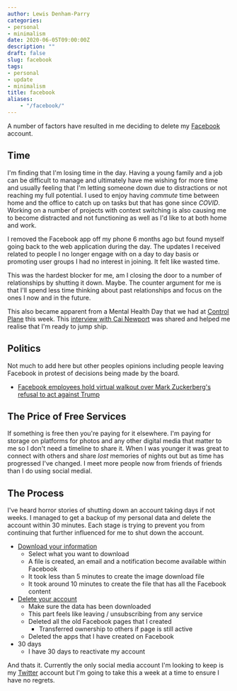 ```yaml
---
author: Lewis Denham-Parry
categories:
- personal
- minimalism
date: 2020-06-05T09:00:00Z
description: ""
draft: false
slug: facebook
tags:
- personal
- update
- minimalism
title: facebook
aliases:
    - "/facebook/"
---
```


A number of factors have resulted in me deciding to delete my [Facebook](https://facebook.com) account.

## Time

I'm finding that I'm losing time in the day.  Having a young family and a job can be difficult to manage and ultimately have me wishing for more time and usually feeling that I'm letting someone down due to distractions or not reaching my full potential.  I used to enjoy having *commute* time between home and the office to catch up on tasks but that has gone since *COVID*.  Working on a number of projects with context switching is also causing me to become distracted and not functioning as well as I'd like to at both home and work.

I removed the Facebook app off my phone 6 months ago but found myself going back to the web application during the day.  The updates I received related to people I no longer engage with on a day to day basis or promoting user groups I had no interest in joining.  It felt like wasted time.

This was the hardest blocker for me, am I closing the door to a number of relationships by shutting it down.  Maybe.  The counter argument for me is that I'll spend less time thinking about past relationships and focus on the ones I now and in the future.

This also became apparent from a Mental Health Day that we had at [Control Plane](https://control-plane.io) this week.  This [interview with Cai Newport](https://dailystoic.com/cal-newport-interview/) was shared and helped me realise that I'm ready to jump ship.

## Politics

Not much to add here but other peoples opinions including people leaving Facebook in protest of decisions being made by the board.

- [Facebook employees hold virtual walkout over Mark Zuckerberg's refusal to act against Trump](https://www.theguardian.com/technology/2020/jun/01/facebook-workers-rebel-mark-zuckerberg-donald-trump)

## The Price of Free Services

If something is free then you're paying for it elsewhere.  I'm paying for storage on platforms for photos and any other digital media that matter to me so I don't need a timeline to share it.  When I was younger it was great to connect with others and share *lost* memories of nights out but as time has progressed I've changed.  I meet more people now from friends of friends than I do using social medial.

## The Process

I've heard horror stories of shutting down an account taking days if not weeks.  I managed to get a backup of my personal data and delete the account within 30 minutes.  Each stage is trying to prevent you from continuing that further influenced for me to shut down the account.

- [Download your information](https://www.facebook.com/dyi/)
  - Select what you want to download
  - A file is created, an email and a notification become available within Facebook
  - It took less than 5 minutes to create the image download file
  - It took around 10 minutes to create the file that has all the Facebook content
- [Delete your account](https://www.facebook.com/deactivate_delete_account)
  - Make sure the data has been downloaded
  - This part feels like leaving / unsubscribing from any service
  - Deleted all the old Facebook pages that I created
    - Transferred ownership to others if page is still active
  - Deleted the apps that I have created on Facebook
- 30 days
  - I have 30 days to reactivate my account

And thats it.  Currently the only social media account I'm looking to keep is my [Twitter](https://twitter.com/denhamparry) account but I'm going to take this a week at a time to ensure I have no regrets.
